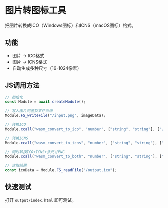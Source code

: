 # 图片转图标工具

把图片转换成ICO（Windows图标）和ICNS（macOS图标）格式。

## 功能
- 图片 → ICO格式
- 图片 → ICNS格式  
- 自动生成多种尺寸（16-1024像素）

## JS调用方法

```javascript
// 初始化
const Module = await createModule();

// 写入图片到虚拟文件系统
Module.FS_writeFile("/input.png", imageData);

// 转换ICO
Module.ccall("wasm_convert_to_ico", "number", ["string", "string"], ["/input.png", "/output.ico"]);

// 转换ICNS  
Module.ccall("wasm_convert_to_icns", "number", ["string", "string"], ["/input.png", "/output.icns"]);

// 同时转换ICO+ICNS+多尺寸PNG
Module.ccall("wasm_convert_to_both", "number", ["string", "string"], ["/input.png", "/output"]);

// 读取结果
const icoData = Module.FS_readFile("/output.ico");
```

## 快速测试
打开 `output/index.html` 即可测试。
